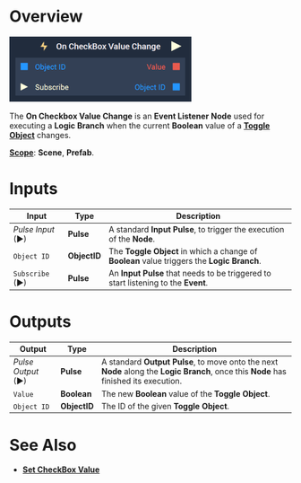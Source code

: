 # Overview

![The On Checkbox Value Change Node.](../../../.gitbook/assets/oncheckboxvaluechangenode.png)

The **On Checkbox Value Change** is an **Event Listener** **Node** used for executing a **Logic Branch** when the current **Boolean** value of a [**Toggle Object**](../../../objects-and-types/scene2d-objects/gui/toggle.md) changes.

[**Scope**](../../overview.md#scopes): **Scene**, **Prefab**.


# Inputs

|Input|Type|Description|
|---|---|---|
|*Pulse Input* (►)|**Pulse**|A standard **Input Pulse**, to trigger the execution of the **Node**.|
|`Object ID`|**ObjectID**| The **Toggle Object** in which a change of **Boolean** value triggers the **Logic Branch**.|
|`Subscribe` (►)|**Pulse**| An **Input Pulse** that needs to be triggered to start listening to the **Event**.  |

# Outputs

|Output|Type|Description|
|---|---|---|
|*Pulse Output* (►)|**Pulse**|A standard **Output Pulse**, to move onto the next **Node** along the **Logic Branch**, once this **Node** has finished its execution.|
|`Value`|**Boolean**| The new **Boolean** value of the **Toggle Object**.|
|`Object ID`|**ObjectID**|The ID of the given **Toggle Object**.|

# See Also

* [**Set CheckBox Value**](../../incari/object/set-checkbox-value.md)


